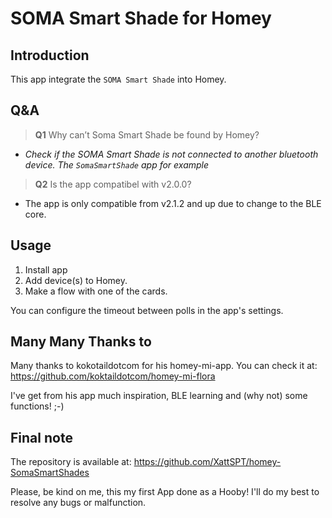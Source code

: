 # SOMA Smart Shade for Homey

## Introduction
This app integrate the `SOMA Smart Shade` into Homey.

## Q&amp;A

> **Q1**  Why can’t Soma Smart Shade be found by Homey?

* _Check if the SOMA Smart Shade is not connected to another bluetooth device. The  `SomaSmartShade`  app for example_

> **Q2**  Is the app compatibel with v2.0.0?

* The app is only compatible from v2.1.2 and up due to change to the BLE core.

## Usage ##
1. Install app
2. Add device(s) to Homey.
3. Make a flow with one of the cards.

You can configure the timeout between polls in the app's settings.

## Many Many Thanks to ##

Many thanks to kokotaildotcom for his homey-mi-app. You can check it at: https://github.com/koktaildotcom/homey-mi-flora

I've get from his app much inspiration, BLE learning and (why not) some functions! ;-) 
  
## Final note ##
The repository is available at: https://github.com/XattSPT/homey-SomaSmartShades

Please, be kind on me, this my first App done as a Hooby! I'll do my best to resolve any bugs or malfunction.


